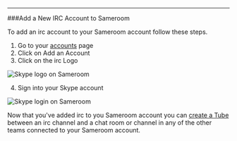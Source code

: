 ---
###Add a New IRC Account to Sameroom


To add an irc account to your Sameroom account follow these steps.


1. Go to your <a href="https://sameroom.io/accounts/" target="_blank">accounts</a> page
2. Click on Add an Account
3. Click on the irc Logo

![Skype logo on Sameroom](https://in.kato.im/e9dedf7976fdba5b8f0d1d6226529652a97d835e16dd288adbf53be2016afb1/Sameroom%20Add%20irc%20Account.png)

4. Sign into your Skype account

![Skype login on Sameroom](https://in.kato.im/d629475a6d136c2e4b15671e1f0868549a18449fced9d01161a20dae7884f1bd/Sameroom%20Sign%20in%20IRC.png)

Now that you've added irc to you Sameroom account you can [create a Tube](/getting-started/en/tubes) between an irc channel and a chat room or channel in any of the other teams connected to your Sameroom account.
